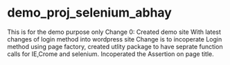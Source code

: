 # demo_proj_selenium_abhay
This is for the demo purpose only
Change 0: Created demo site With latest changes of login method into wordpress site
Change is to incoperate Login method using page factory, created utlity package to have seprate function calls for IE,Crome and selenium.
Incoperated the Assertion on page title.
